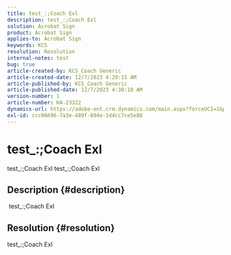 ```yaml
---
title: test_:;Coach Exl
description: test_:;Coach Exl
solution: Acrobat Sign
product: Acrobat Sign
applies-to: Acrobat Sign
keywords: KCS
resolution: Resolution
internal-notes: test
bug: true
article-created-by: KCS_Coach Generic
article-created-date: 12/7/2023 4:29:15 AM
article-published-by: KCS_Coach Generic
article-published-date: 12/7/2023 4:30:18 AM
version-number: 1
article-number: KA-23322
dynamics-url: https://adobe-ent.crm.dynamics.com/main.aspx?forceUCI=1&pagetype=entityrecord&etn=knowledgearticle&id=7715ba2b-b994-ee11-be37-6045bd006268
exl-id: ccc06696-7a3e-489f-894e-1d4cc7ce5e88
---
```

# test_:;Coach Exl


test_:;Coach Exl test_:;Coach Exl

## Description {#description}

 test_:;Coach Exl

## Resolution {#resolution}


test_:;Coach Exl
